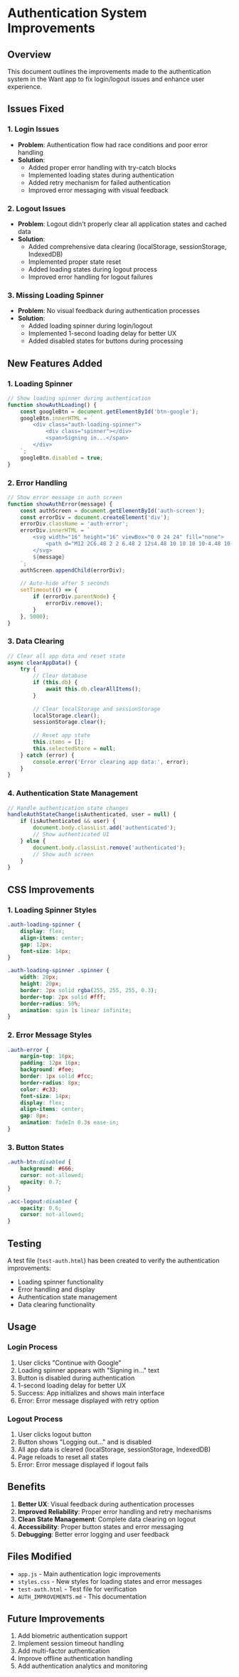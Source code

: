 # Authentication System Improvements

## Overview
This document outlines the improvements made to the authentication system in the Want app to fix login/logout issues and enhance user experience.

## Issues Fixed

### 1. Login Issues
- **Problem**: Authentication flow had race conditions and poor error handling
- **Solution**: 
  - Added proper error handling with try-catch blocks
  - Implemented loading states during authentication
  - Added retry mechanism for failed authentication
  - Improved error messaging with visual feedback

### 2. Logout Issues
- **Problem**: Logout didn't properly clear all application states and cached data
- **Solution**:
  - Added comprehensive data clearing (localStorage, sessionStorage, IndexedDB)
  - Implemented proper state reset
  - Added loading states during logout process
  - Improved error handling for logout failures

### 3. Missing Loading Spinner
- **Problem**: No visual feedback during authentication processes
- **Solution**:
  - Added loading spinner during login/logout
  - Implemented 1-second loading delay for better UX
  - Added disabled states for buttons during processing

## New Features Added

### 1. Loading Spinner
```javascript
// Show loading spinner during authentication
function showAuthLoading() {
    const googleBtn = document.getElementById('btn-google');
    googleBtn.innerHTML = `
        <div class="auth-loading-spinner">
            <div class="spinner"></div>
            <span>Signing in...</span>
        </div>
    `;
    googleBtn.disabled = true;
}
```

### 2. Error Handling
```javascript
// Show error message in auth screen
function showAuthError(message) {
    const authScreen = document.getElementById('auth-screen');
    const errorDiv = document.createElement('div');
    errorDiv.className = 'auth-error';
    errorDiv.innerHTML = `
        <svg width="16" height="16" viewBox="0 0 24 24" fill="none">
            <path d="M12 2C6.48 2 2 6.48 2 12s4.48 10 10 10 10-4.48 10-10S17.52 2 12 2zm1 15h-2v-2h2v2zm0-4h-2V7h2v6z" fill="currentColor"/>
        </svg>
        ${message}
    `;
    authScreen.appendChild(errorDiv);
    
    // Auto-hide after 5 seconds
    setTimeout(() => {
        if (errorDiv.parentNode) {
            errorDiv.remove();
        }
    }, 5000);
}
```

### 3. Data Clearing
```javascript
// Clear all app data and reset state
async clearAppData() {
    try {
        // Clear database
        if (this.db) {
            await this.db.clearAllItems();
        }
        
        // Clear localStorage and sessionStorage
        localStorage.clear();
        sessionStorage.clear();
        
        // Reset app state
        this.items = [];
        this.selectedStore = null;
    } catch (error) {
        console.error('Error clearing app data:', error);
    }
}
```

### 4. Authentication State Management
```javascript
// Handle authentication state changes
handleAuthStateChange(isAuthenticated, user = null) {
    if (isAuthenticated && user) {
        document.body.classList.add('authenticated');
        // Show authenticated UI
    } else {
        document.body.classList.remove('authenticated');
        // Show auth screen
    }
}
```

## CSS Improvements

### 1. Loading Spinner Styles
```css
.auth-loading-spinner {
    display: flex;
    align-items: center;
    gap: 12px;
    font-size: 14px;
}

.auth-loading-spinner .spinner {
    width: 20px;
    height: 20px;
    border: 2px solid rgba(255, 255, 255, 0.3);
    border-top: 2px solid #fff;
    border-radius: 50%;
    animation: spin 1s linear infinite;
}
```

### 2. Error Message Styles
```css
.auth-error {
    margin-top: 16px;
    padding: 12px 16px;
    background: #fee;
    border: 1px solid #fcc;
    border-radius: 8px;
    color: #c33;
    font-size: 14px;
    display: flex;
    align-items: center;
    gap: 8px;
    animation: fadeIn 0.3s ease-in;
}
```

### 3. Button States
```css
.auth-btn:disabled {
    background: #666;
    cursor: not-allowed;
    opacity: 0.7;
}

.acc-logout:disabled {
    opacity: 0.6;
    cursor: not-allowed;
}
```

## Testing

A test file (`test-auth.html`) has been created to verify the authentication improvements:

- Loading spinner functionality
- Error handling and display
- Authentication state management
- Data clearing functionality

## Usage

### Login Process
1. User clicks "Continue with Google"
2. Loading spinner appears with "Signing in..." text
3. Button is disabled during authentication
4. 1-second loading delay for better UX
5. Success: App initializes and shows main interface
6. Error: Error message displayed with retry option

### Logout Process
1. User clicks logout button
2. Button shows "Logging out..." and is disabled
3. All app data is cleared (localStorage, sessionStorage, IndexedDB)
4. Page reloads to reset all states
5. Error: Error message displayed if logout fails

## Benefits

1. **Better UX**: Visual feedback during authentication processes
2. **Improved Reliability**: Proper error handling and retry mechanisms
3. **Clean State Management**: Complete data clearing on logout
4. **Accessibility**: Proper button states and error messaging
5. **Debugging**: Better error logging and user feedback

## Files Modified

- `app.js` - Main authentication logic improvements
- `styles.css` - New styles for loading states and error messages
- `test-auth.html` - Test file for verification
- `AUTH_IMPROVEMENTS.md` - This documentation

## Future Improvements

1. Add biometric authentication support
2. Implement session timeout handling
3. Add multi-factor authentication
4. Improve offline authentication handling
5. Add authentication analytics and monitoring
